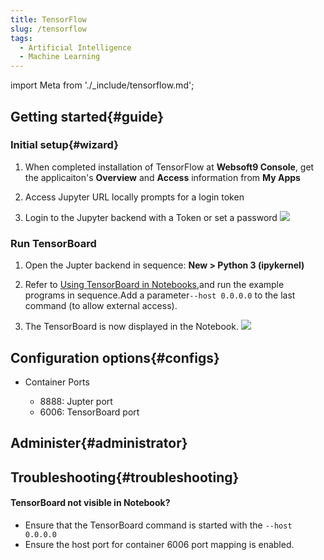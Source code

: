 ```yaml
---
title: TensorFlow
slug: /tensorflow
tags:
  - Artificial Intelligence
  - Machine Learning
---
```


import Meta from './_include/tensorflow.md';

<Meta name="meta" />

## Getting started{#guide}

### Initial setup{#wizard}

1. When completed installation of TensorFlow at **Websoft9 Console**, get the applicaiton's **Overview** and **Access** information from **My Apps**  

2. Access Jupyter URL locally prompts for a login token

3. Login to the Jupyter backend with a Token or set a password
   ![](./assets/tensorflow-jupter-websoft9.png)

### Run TensorBoard

1. Open the Jupter backend in sequence: **New > Python 3 (ipykernel)**

2. Refer to [Using TensorBoard in Notebooks](https://tensorflow.google.cn/tensorboard/tensorboard_in_notebooks),and run the example programs in sequence.Add a parameter`--host 0.0.0.0` to the last command (to allow external access).

3. The TensorBoard is now displayed in the Notebook.
   ![](./assets/tensorflow-dashjupter-websoft9.png)


## Configuration options{#configs}

- Container Ports

  - 8888: Jupter port
  - 6006: TensorBoard port

## Administer{#administrator}

## Troubleshooting{#troubleshooting}

#### TensorBoard not visible in Notebook?

- Ensure that the TensorBoard command is started with the `--host 0.0.0.0`
- Ensure the host port for container 6006 port mapping is enabled.

